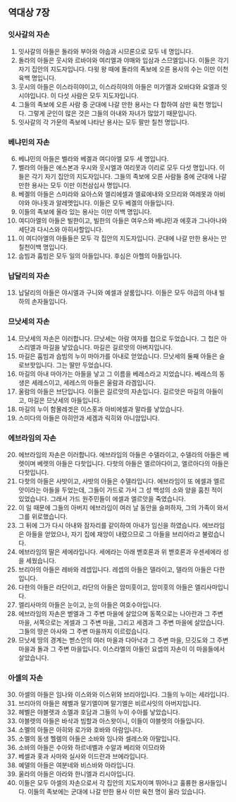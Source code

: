 ## 역대상 7장

### 잇사갈의 자손
1. 잇사갈의 아들은 돌라와 부아와 야숩과 시므론으로 모두 네 명입니다.
2. 돌라의 아들은 웃시와 르바야와 여리엘과 야매와 입삼과 스므엘입니다. 이들은 각기 자기 집안의 지도자입니다. 다윗 왕 때에 돌라의 족보에 오른 용사의 수는 이만 이천육백 명입니다.
3. 웃시의 아들은 이스라히야이고, 이스라히야의 아들은 미가엘과 오바댜와 요엘과 잇시야입니다. 이 다섯 사람은 모두 지도자입니다.
4. 그들의 족보에 오른 사람 중 군대에 나갈 만한 용사는 다 합하여 삼만 육천 명입니다. 그렇게 군인이 많은 것은 그들의 아내와 자녀가 많았기 때문입니다.
5. 잇사갈의 각 가문의 족보에 나타난 용사는 모두 팔만 칠천 명입니다.
### 베냐민의 자손
6. 베냐민의 아들은 벨라와 베겔과 여디아엘 모두 세 명입니다.
7. 벨라의 아들은 에스본과 우시와 웃시엘과 여리못과 이리로 모두 다섯 명입니다. 이들은 각기 자기 집안의 지도자입니다. 그들의 족보에 오른 사람들 중에 군대에 나갈 만한 용사는 모두 이만 이천삼십사 명입니다.
8. 베겔의 아들은 스미라와 요아스와 엘리에셀과 엘료에내와 오므리와 여레못과 아비야와 아나돗과 알레멧입니다. 이들은 모두 베겔의 아들입니다.
9. 이들의 족보에 올라 있는 용사는 이만 이백 명입니다.
10. 여디아엘의 아들은 빌한이고, 빌한의 아들은 여우스와 베냐민과 에훗과 그나아나와 세단과 다시스와 아히사할입니다.
11. 이 여디아엘의 아들들은 모두 각 집안의 지도자입니다. 군대에 나갈 만한 용사는 만 칠천이백 명입니다.
12. 숩빔과 훕빔은 모두 일의 아들입니다. 후심은 아헬의 아들입니다.
### 납달리의 자손
13. 납달리의 아들은 야시엘과 구니와 예셀과 살룸입니다. 이들은 모두 야곱의 아내 빌하의 손자들입니다.
### 므낫세의 자손
14. 므낫세의 자손은 이러합니다. 므낫세는 아람 여자를 첩으로 두었습니다. 그 첩은 아스리엘과 마길을 낳았습니다. 마길은 길르앗의 아버지입니다.
15. 마길은 훕빔과 숩빔의 누이 마아가를 아내로 얻었습니다. 므낫세의 둘째 아들은 슬로브핫입니다. 그는 딸만 두었습니다.
16. 마길의 아내 마아가는 아들을 낳고 그 이름을 베레스라고 지었습니다. 베레스의 동생은 세레스이고, 세레스의 아들은 울람과 라겜입니다.
17. 울람의 아들은 브단입니다. 이들은 길르앗의 자손입니다. 길르앗은 마길의 아들이고, 마길은 므낫세의 아들입니다.
18. 마길의 누이 함몰레겟은 이스홋과 아비에셀과 말라를 낳았습니다.
19. 스미다의 아들은 아히안과 세겜과 릭히와 아니암입니다.
### 에브라임의 자손
20. 에브라임의 자손은 이러합니다. 에브라임의 아들은 수델라이고, 수델라의 아들은 베렛이며 베렛의 아들은 다핫입니다. 다핫의 아들은 엘르아다이고, 엘르아다의 아들은 다핫입니다.
21. 다핫의 아들은 사밧이고, 사밧의 아들은 수델라입니다. 에브라임이 또 에셀과 엘르앗이라는 아들을 두었는데, 그들이 가드로 가서 그 성 백성의 소와 양을 훔친 적이 있었습니다. 그래서 가드 원주민들이 에셀과 엘르앗을 죽였습니다.
22. 이 일 때문에 그들의 아버지 에브라임이 여러 날 동안을 슬퍼하자, 그의 가족이 와서 그를 위로했습니다.
23. 그 뒤에 그가 다시 아내와 잠자리를 같이하여 아내가 임신을 하였습니다. 에브라임은 아들을 얻었으나, 자기 집에 재앙이 내렸으므로 그 아들을 브리아라고 불렀습니다.
24. 에브라임의 딸은 세에라입니다. 세에라는 아래 벧호론과 위 벧호론과 우센세에라 성을 세웠습니다.
25. 브리아의 아들은 레바와 레셉입니다. 레셉의 아들은 델라이고, 델라의 아들은 다한입니다.
26. 다한의 아들은 라단이고, 라단의 아들은 암미훗이고, 암미훗의 아들은 엘리사마입니다.
27. 엘리사마의 아들은 눈이고, 눈의 아들은 여호수아입니다.
28. 에브라임의 자손은 벧엘과 그 주변 마을에 살았으며 동쪽으로는 나아란과 그 주변 마을, 서쪽으로는 게셀과 그 주변 마을, 그리고 세겜과 그 주변 마을에 살았습니다. 그들의 땅은 아사와 그 주변 마을까지 이르렀습니다.
29. 므낫세 땅의 경계는 벧스안의 여러 마을과 다아낙과 그 주변 마을, 므깃도와 그 주변 마을과 돌과 그 주변 마을입니다. 이스라엘의 아들인 요셉의 자손이 이 마을들에서 살았습니다.
### 아셀의 자손
30. 아셀의 아들은 임나와 이스와와 이스위와 브리아입니다. 그들의 누이는 세라입니다.
31. 브리아의 아들은 헤벨과 말기엘이며 말기엘은 비르사잇의 아버지입니다.
32. 헤벨은 야블렛과 소멜과 호담과 그들의 누이 수아를 낳았습니다.
33. 야블렛의 아들은 바삭과 빔할과 아스왓이니, 이들이 야블렛의 아들입니다.
34. 소멜의 아들은 아히와 로가와 호바와 아람입니다.
35. 소멜의 동생 헬렘의 아들은 소바와 임나와 셀레스와 아말입니다.
36. 소바의 아들은 수아와 하르네벨과 수알과 베리와 이므라와
37. 베셀과 홋과 사마와 실사와 이드란과 브에라입니다.
38. 예델의 아들은 여분네와 비스바와 아라입니다.
39. 울라의 아들은 아라와 한니엘과 리시아입니다.
40. 이들은 모두 아셀의 자손으로서 각 집안의 지도자이며 뛰어나고 훌륭한 용사들입니다. 이들의 족보에는 군대에 나갈 만한 용사 이만 육천 명이 올라 있습니다.